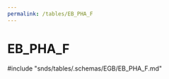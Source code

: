 ```yaml
---
permalink: /tables/EB_PHA_F
---
```

# EB\_PHA\_F
<!-- SPDX-License-Identifier: MPL-2.0 -->

<!-- ATTENTION : Ne pas supprimer ou modifier la ligne ci-dessous -->
#include "snds/tables/.schemas/EGB/EB_PHA_F.md"
<!-- ATTENTION : Ne pas supprimer ou modifier la ligne ci-dessus -->
